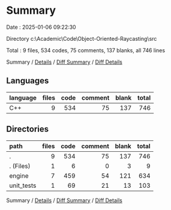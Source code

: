 # Summary

Date : 2025-01-06 09:22:30

Directory c:\\Academic\\Code\\Object-Oriented-Raycasting\\src

Total : 9 files,  534 codes, 75 comments, 137 blanks, all 746 lines

Summary / [Details](details.md) / [Diff Summary](diff.md) / [Diff Details](diff-details.md)

## Languages
| language | files | code | comment | blank | total |
| :--- | ---: | ---: | ---: | ---: | ---: |
| C++ | 9 | 534 | 75 | 137 | 746 |

## Directories
| path | files | code | comment | blank | total |
| :--- | ---: | ---: | ---: | ---: | ---: |
| . | 9 | 534 | 75 | 137 | 746 |
| . (Files) | 1 | 6 | 0 | 3 | 9 |
| engine | 7 | 459 | 54 | 121 | 634 |
| unit_tests | 1 | 69 | 21 | 13 | 103 |

Summary / [Details](details.md) / [Diff Summary](diff.md) / [Diff Details](diff-details.md)